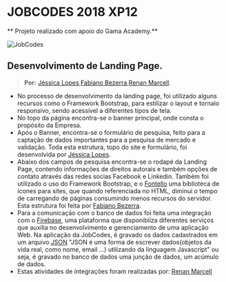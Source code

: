 # JOBCODES 2018 XP12

** Projeto realizado com apoio do Gama Academy.**

![JobCodes](https://goo.gl/Cw6jyo)

## Desenvolvimento de Landing Page.
> **Por:** [Jéssica Lopes](https://github.com/eudivaloper),[Fabiano Bezerra](http://github.com/fabianobezerra),[Renan Marcell](https://github.com/RenanMarcell).

- No processo de desenvolvimento da landing page, foi utilizado alguns recursos como o Framework Bootstrap, para estilizar o layout e tornalo responsivo, sendo acessível a diferentes tipos de tela.
- No topo da página encontra-se o banner principal, onde consta o propósito da Empresa.
- Após o Banner, encontra-se o formulário de pesquisa, feito para a captação de dados importantes para a pesquisa de mercado e validação. Toda esta estrutura, topo do site e formulário, foi desenvolvida por [Jéssica Lopes](https://github.com/eudivaloper).
- Abaixo dos campos de pesquisa encontra-se o rodapé da Landing Page, contendo informações de direitos autorais e também opções de contato através das redes socias Facebook e Linkedin. Também foi utilizado o uso do Framework Bootstrap, e o [Fontello](https://goo.gl/pmGz9b) uma biblioteca de ícones para sites, que quando referenciada no HTML, diminui o tempo de carregando de páginas consumindo menos recursos do servidor. Esta estrutura foi feita por [Fabiano Bezerra](http://github.com/fabianobezerra).
- Para a comunicação com o banco de dados foi feita uma integração com o [Firebase](https://firebase.google.com/), uma plataforma que disponibliza diferentes serviços que auxilia no desenvolvimento e gerenciamento de uma aplicação Web. Na aplicação da JobCodes, é gravado os dados cadastrados em um arquivo [JSON](https://www.devmedia.com.br/o-que-e-json/23166) "JSON é uma forma de escrever dados(objetos da vida real, como nome, email ...) utilizando da linguagem Javascript" ou seja, é gravado no banco de dados uma junção de dados, um acúmulo de dados.
- Estas atividades de integrações foram realizadas por: [Renan Marcell](https://github.com/RenanMarcell)



